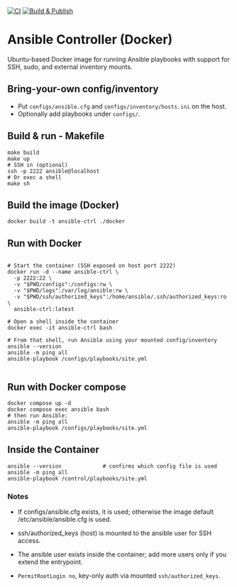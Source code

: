 [![CI](https://github.com/allamiro/ansible-controller/actions/workflows/docker-image.yml/badge.svg?branch=main)](https://github.com/allamiro/ansible-controller/actions/workflows/docker-image.yml)
[![Build & Publish](https://github.com/allamiro/ansible-controller/actions/workflows/docker-publish.yml/badge.svg?branch=main)](https://github.com/allamiro/ansible-controller/actions/workflows/docker-publish.yml)

# Ansible Controller (Docker)

Ubuntu-based Docker image for running Ansible playbooks with support for SSH, sudo, and external inventory mounts.


## Bring-your-own config/inventory

- Put `configs/ansible.cfg` and `configs/inventory/hosts.ini` on the host.
- Optionally add playbooks under `configs/`.

## Build & run - Makefile

```
make build
make up
# SSH in (optional)
ssh -p 2222 ansible@localhost
# Or exec a shell
make sh
```

## Build the image (Docker)

```
docker build -t ansible-ctrl ./docker

```
## Run with Docker 

```

# Start the container (SSH exposed on host port 2222)
docker run -d --name ansible-ctrl \
  -p 2222:22 \
  -v "$PWD/configs":/configs:rw \
  -v "$PWD/logs":/var/log/ansible:rw \
  -v "$PWD/ssh/authorized_keys":/home/ansible/.ssh/authorized_keys:ro \
  ansible-ctrl:latest

# Open a shell inside the container
docker exec -it ansible-ctrl bash

# From that shell, run Ansible using your mounted config/inventory
ansible --version
ansible -m ping all
ansible-playbook /configs/playbooks/site.yml


```


## Run with Docker compose


```
docker compose up -d
docker compose exec ansible bash
# then run Ansible:
ansible -m ping all
ansible-playbook /configs/playbooks/site.yml

```


## Inside the Container 

```
ansible --version             # confirms which config file is used
ansible -m ping all
ansible-playbook /control/playbooks/site.yml
```


### Notes

* If configs/ansible.cfg exists, it is used; otherwise the image default /etc/ansible/ansible.cfg is used.

* ssh/authorized_keys (host) is mounted to the ansible user for SSH access.

* The ansible user exists inside the container; add more users only if you extend the entrypoint.

* ```PermitRootLogin no```, key-only auth via mounted ```ssh/authorized_keys```.